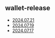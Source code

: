 ## wallet-release

- [2024.07.21](change-log/20240721.md)
- [2024.07.19](change-log/20240719.md)
- [2024.07.17](change-log/20240717.md)
